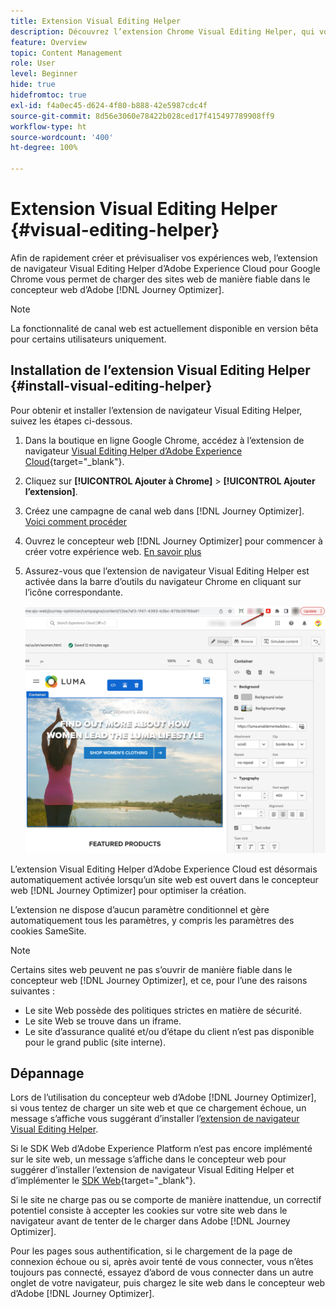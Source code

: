 ```yaml
---
title: Extension Visual Editing Helper
description: Découvrez l’extension Chrome Visual Editing Helper, qui vous permet de créer et de prévisualiser des pages web dans Journey Optimizer.
feature: Overview
topic: Content Management
role: User
level: Beginner
hide: true
hidefromtoc: true
exl-id: f4a0ec45-d624-4f80-b888-42e5987cdc4f
source-git-commit: 8d56e3060e78422b028ced17f415497789908ff9
workflow-type: ht
source-wordcount: '400'
ht-degree: 100%

---
```


# Extension Visual Editing Helper {#visual-editing-helper}

Afin de rapidement créer et prévisualiser vos expériences web, l’extension de navigateur Visual Editing Helper d’Adobe Experience Cloud pour Google Chrome vous permet de charger des sites web de manière fiable dans le concepteur web d’Adobe [!DNL Journey Optimizer].

>[!NOTE]
>
>La fonctionnalité de canal web est actuellement disponible en version bêta pour certains utilisateurs uniquement.

## Installation de l’extension Visual Editing Helper {#install-visual-editing-helper}

Pour obtenir et installer l’extension de navigateur Visual Editing Helper, suivez les étapes ci-dessous.

1. Dans la boutique en ligne Google Chrome, accédez à l’extension de navigateur [Visual Editing Helper d’Adobe Experience Cloud](https://chrome.google.com/webstore/detail/adobe-experience-cloud-vi/kgmjjkfjacffaebgpkpcllakjifppnca){target=&quot;_blank&quot;}.

1. Cliquez sur **[!UICONTROL Ajouter à Chrome]** > **[!UICONTROL Ajouter l’extension]**.

1. Créez une campagne de canal web dans [!DNL Journey Optimizer]. [Voici comment procéder](author-web.md#create-web-campaign)

1. Ouvrez le concepteur web [!DNL Journey Optimizer] pour commencer à créer votre expérience web. [En savoir plus](author-web.md)

1. Assurez-vous que l’extension de navigateur Visual Editing Helper est activée dans la barre d’outils du navigateur Chrome en cliquant sur l’icône correspondante.

   ![](assets/web-visual-editing-extension.png)

L’extension Visual Editing Helper d’Adobe Experience Cloud est désormais automatiquement activée lorsqu’un site web est ouvert dans le concepteur web [!DNL Journey Optimizer] pour optimiser la création.

L’extension ne dispose d’aucun paramètre conditionnel et gère automatiquement tous les paramètres, y compris les paramètres des cookies SameSite.

>[!NOTE]
>
>Certains sites web peuvent ne pas s’ouvrir de manière fiable dans le concepteur web [!DNL Journey Optimizer], et ce, pour l’une des raisons suivantes :
>
> * Le site Web possède des politiques strictes en matière de sécurité.
> * Le site Web se trouve dans un iframe.
> * Le site d’assurance qualité et/ou d’étape du client n’est pas disponible pour le grand public (site interne).


## Dépannage

Lors de l’utilisation du concepteur web d’Adobe [!DNL Journey Optimizer], si vous tentez de charger un site web et que ce chargement échoue, un message s’affiche vous suggérant d’installer l’[extension de navigateur Visual Editing Helper](#install-visual-editing-helper).

Si le SDK Web d’Adobe Experience Platform n’est pas encore implémenté sur le site web, un message s’affiche dans le concepteur web pour suggérer d’installer l’extension de navigateur Visual Editing Helper et d’implémenter le [SDK Web](https://experienceleague.adobe.com/docs/platform-learn/implement-web-sdk/overview.html?lang=fr){target=&quot;_blank&quot;}.

Si le site ne charge pas ou se comporte de manière inattendue, un correctif potentiel consiste à accepter les cookies sur votre site web dans le navigateur avant de tenter de le charger dans Adobe [!DNL Journey Optimizer].

Pour les pages sous authentification, si le chargement de la page de connexion échoue ou si, après avoir tenté de vous connecter, vous n’êtes toujours pas connecté, essayez d’abord de vous connecter dans un autre onglet de votre navigateur, puis chargez le site web dans le concepteur web d’Adobe [!DNL Journey Optimizer].
